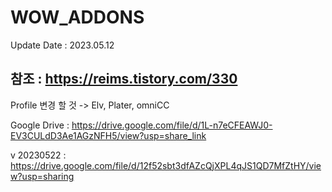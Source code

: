 # WOW_ADDONS

Update Date : 2023.05.12

## 참조 : https://reims.tistory.com/330
   Profile 변경 할 것
   -> Elv, Plater, omniCC
   
Google Drive : https://drive.google.com/file/d/1L-n7eCFEAWJ0-EV3CULdD3Ae1AGzNFH5/view?usp=share_link

v 20230522 : https://drive.google.com/file/d/12f52sbt3dfAZcQjXPL4qJS1QD7MfZtHY/view?usp=sharing

